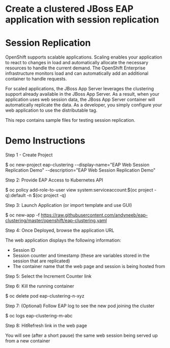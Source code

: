 Create a clustered JBoss EAP application with session replication
===================

Session Replication
===================
OpenShift supports scalable applications. Scaling enables your application to react to changes in load and automatically allocate the necessary resources to handle the current demand. The OpenShift Enterprise infrastructure monitors load and can automatically add an additional container to handle requests. 

For scaled applications, the JBoss App Server leverages the clustering support already available in the JBoss App Server. As a result, when your application uses web session data, the JBoss App Server container will automatically replicate the data. As a developer, you simply configure your web application to use the distributable tag.

This repo contains sample files for testing session replication.

Demo Instructions
===================
Step 1 - Create Project

$ oc new-project eap-clustering --display-name="EAP Web Session Replication Demo" --description="EAP Web Session Replication Demo"

Step 2: Provide EAP Access to Kubernetes API

$ oc policy add-role-to-user view system:serviceaccount:$(oc project -q):default -n $(oc project -q)

Step 3: Launch Application (or import template and use GUI)

$ oc new-app -f https://raw.githubusercontent.com/andyneeb/eap-clustering/master/openshift/eap-clustering.yaml

Step 4: Once Deployed, browse the application URL

The web application displays the following information:
- Session ID
- Session counter and timestamp (these are variables stored in the session that are replicated)
- The container name that the web page and session is being hosted from

Step 5: Select the Increment Counter link

Step 6: Kill the running container

$ oc delete pod eap-clustering-n-xyz

Step 7: (Optional) Follow EAP log to see the new pod joining the cluster

$ oc logs eap-clustering-m-abc

Step 8: HitRefresh link in the web page

You will see (after a short pause) the same web session being served up from a new container
